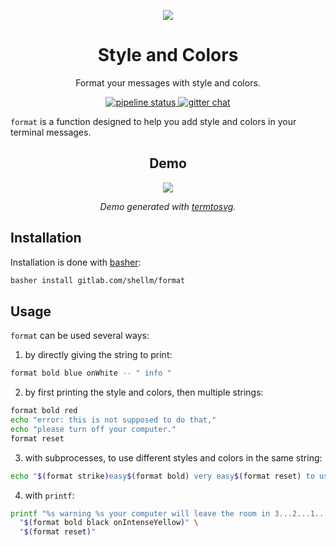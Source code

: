 <p align="center">
  <img src="https://gl.githack.com/shellm/format/raw/master/logo.png">
</p>

<h1 align="center">Style and Colors</h1>

<p align="center">Format your messages with style and colors.</p>

<p align="center">
  <a href="https://gitlab.com/shellm/format/commits/master">
    <img alt="pipeline status" src="https://gitlab.com/shellm/format/badges/master/pipeline.svg" />
  </a>
  <!--<a href="https://gitlab.com/shellm/format/commits/master">
    <img alt="coverage report" src="https://gitlab.com/shellm/format/badges/master/coverage.svg" />
  </a>-->
  <a href="https://gitter.im/shellm/format">
    <img alt="gitter chat" src="https://badges.gitter.im/shellm/format.svg" />
  </a>
</p>

`format` is a function designed to help you add style and colors
in your terminal messages.

<h2 align="center">Demo</h2>
<p align="center"><img src="https://gl.githack.com/shellm/format/raw/master/demo/demo.svg"></p>
<p align="center"><em>Demo generated with <a href="https://github.com/nbedos/termtosvg">termtosvg</a><!-- and <a href="https://github.com/pawamoy/shelldemo">shelldemo</a>-->.</em></p>

## Installation
Installation is done with [basher](https://github.com/basherpm/basher):

```bash
basher install gitlab.com/shellm/format
```

## Usage
`format` can be used several ways:

1. by directly giving the string to print:

  ```bash
  format bold blue onWhite -- " info "
  ```

2. by first printing the style and colors, then multiple strings:

  ```bash
  format bold red
  echo "error: this is not supposed to do that,"
  echo "please turn off your computer."
  format reset
  ```

3. with subprocesses, to use different styles and colors in the same string:

  ```bash
  echo "$(format strike)easy$(format bold) very easy$(format reset) to use!"
  ```

4. with `printf`:

  ```bash
  printf "%s warning %s your computer will leave the room in 3...2...1...\n" \
    "$(format bold black onIntenseYellow)" \
    "$(format reset)"
  ```
